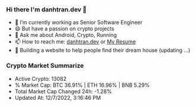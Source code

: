 ### Hi there I'm danhtran.dev 👋

- 🔭 I’m currently working as Senior Software Engineer
- 😄 But have a passion on crypto projects
- 💬 Ask me about Android, Crypto, Running 
- 📫 How to reach me: <a href="https://danhtran.dev" target="_blank">danhtran.dev</a> or <a href="Dan-Resume.pdf" target="_blank">My Resume</a>
- 🌱 Building a website to help people find their dream house (updating ...)

### Crypto Market Summarize
- Active Crypto: 13082
- % Market Cap: BTC 36.91% | ETH 16.96% | BNB 5.29%
- Total Market Cap Changed 24h: -1.28%
- Updated At: 12/7/2022, 3:16:46 PM

